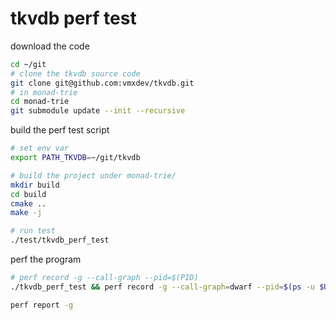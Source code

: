 # tkvdb perf test

download the code
```bash
cd ~/git
# clone the tkvdb source code
git clone git@github.com:vmxdev/tkvdb.git
# in monad-trie
cd monad-trie
git submodule update --init --recursive
```

build the perf test script
```bash
# set env var
export PATH_TKVDB=~/git/tkvdb

# build the project under monad-trie/
mkdir build
cd build
cmake ..
make -j

# run test
./test/tkvdb_perf_test
```

perf the program
```bash
# perf record -g --call-graph --pid=$(PID)
./tkvdb_perf_test && perf record -g --call-graph=dwarf --pid=$(ps -u $USER | grep -i tkvdb_perf_test | head -n 1 | awk {'print $1'})

perf report -g
```

